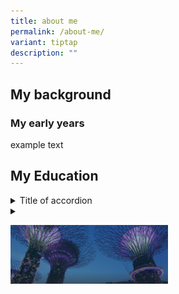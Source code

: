 ```yaml
---
title: about me
permalink: /about-me/
variant: tiptap
description: ""
---
```

<h2>My background</h2>
<p></p>
<h3>My early years</h3>
<p>example text</p>
<p></p>
<h2>My Education</h2>
<div data-type="detailGroup" class="isomer-accordion isomer-accordion-white">
<details class="isomer-details">
<summary>Title of accordion</summary>
<div data-type="detailsContent" class="isomer-details-content">
<p>Example text</p>
</div>
</details>
<details class="isomer-details">
<summary></summary>
<div data-type="detailsContent" class="isomer-details-content">
<p></p>
</div>
</details>
</div>
<p></p>
<p></p>
<div class="isomer-image-wrapper">
<img style="width: 50%;" height="auto" width="100%" alt="" src="/images/hero-banner.png">
</div>
<p></p>
<p></p>
<p></p>